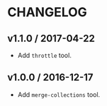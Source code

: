 # CHANGELOG

## v1.1.0 / 2017-04-22

- Add `throttle` tool.

## v1.0.0 / 2016-12-17

- Add `merge-collections` tool.
